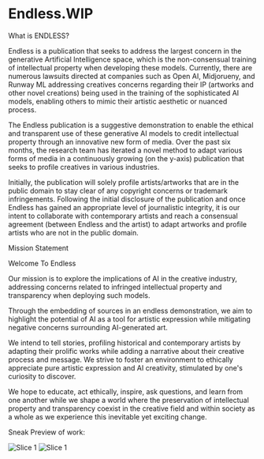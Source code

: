 # Endless.WIP

What is ENDLESS?

Endless is a publication that seeks to address the largest concern in the generative Artificial Intelligence space, which is the non-consensual training of intellectual property when developing these models. Currently, there are numerous lawsuits directed at companies such as Open AI, Midjorueny, and Runway ML addressing creatives concerns regarding their IP (artworks and other novel creations) being used in the training of the sophisticated AI models, enabling others to mimic their artistic aesthetic or nuanced process.

The Endless publication is a suggestive demonstration to enable the ethical and transparent use of these generative AI models to credit intellectual property through an innovative new form of media. Over the past six months, the research team has iterated a novel method to adapt various forms of media in a continuously growing (on the y-axis) publication that seeks to profile creatives in various industries.

Initially, the publication will solely profile artists/artworks that are in the public domain to stay clear of any copyright concerns or trademark infringements. Following the initial disclosure of the publication and once Endless has gained an appropriate level of journalistic integrity, it is our intent to collaborate with contemporary artists and reach a consensual agreement (between Endless and the artist) to adapt artworks and profile artists who are not in the public domain.

Mission Statement

Welcome To Endless

Our mission is to explore the implications of AI in the creative industry, addressing concerns related to infringed intellectual property and transparency when deploying such models.

Through the embedding of sources in an endless demonstration, we aim to highlight the potential of AI as a tool for artistic expression while mitigating negative concerns surrounding AI-generated art.

We intend to tell stories, profiling historical and contemporary artists by adapting their prolific works while adding a narrative about their creative process and message. We strive to foster an environment to ethically appreciate pure artistic expression and AI creativity, stimulated by one's curiosity to discover.

We hope to educate, act ethically, inspire, ask questions, and learn from one another while we shape a world where the preservation of intellectual property and transparency coexist in the creative field and within society as a whole as we experience this inevitable yet exciting change.

Sneak Preview of work:

![Slice 1](https://github.com/Endles-wip/Endless.WIP/assets/142446284/2fcc0057-8fd2-4ed9-ae38-42e93747aca8)
![Slice 1](https://github.com/Endles-wip/Endless.WIP/assets/142446284/e1fdda79-51d5-47b6-a2dc-8648f33802d5)

